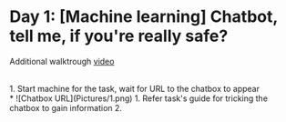 # Day 1: [Machine learning] Chatbot, tell me, if you're really safe?
Additional walktrough [video](https://www.youtube.com/watch?v=_J54vqjicmg)

</br>
1. Start machine for the task, wait for URL to the chatbox to appear </br>
  * ![Chatbox URL](Pictures/1.png)
1. Refer task's guide for tricking the chatbox to gain information
2. 

